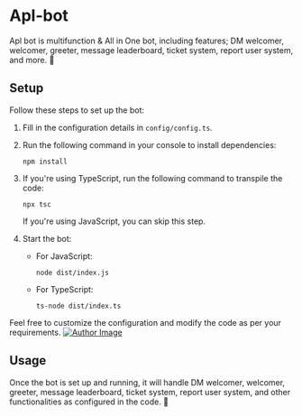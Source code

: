 # Apl-bot

Apl bot is multifunction & All in One bot, including features; DM welcomer, welcomer, greeter, message leaderboard, ticket system, report user system, and more. 🚀

## Setup
Follow these steps to set up the bot:

1. Fill in the configuration details in `config/config.ts`.
2. Run the following command in your console to install dependencies:
    ```
    npm install
    ```
3. If you're using TypeScript, run the following command to transpile the code:
    ```
    npx tsc
    ```
   If you're using JavaScript, you can skip this step.

4. Start the bot:
   - For JavaScript:
     ```
     node dist/index.js
     ```
   - For TypeScript:
     ```
     ts-node dist/index.ts
     ```

Feel free to customize the configuration and modify the code as per your requirements.
[![Author Image](https://github.com/iLxlo/Apl-bot/assets/98545753/9d6884f2-ac7f-4da7-91f5-dc783e9e1a0c)](URL_TO_GITHUB_PROFILE)
## Usage
Once the bot is set up and running, it will handle DM welcomer, welcomer, greeter, message leaderboard, ticket system, report user system, and other functionalities as configured in the code. 🎉
